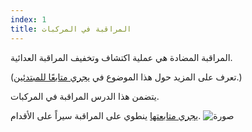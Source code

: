 ```yaml
---
index: 1
title: المراقبة في المركبات
---
```

المراقبة المضادة هي عملية اكتشاف وتخفيف المراقبة العدائية.

(تعرف على المزيد حول هذا الموضوع في [يجري متابعًا للمبتدئين](umbrella://work/being-followed/beginner).)

يتضمن هذا الدرس المراقبة في المركبات.

[يجري متابعتها](umbrella://work/being-followed/advanced) ينطوي على المراقبة سيراً على الأقدام.
![صورة](surveillance4.png)